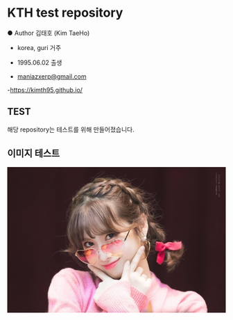 # KTH test repository 
● Author 김태호 (Kim TaeHo)

  - korea, guri 거주
 
  - 1995.06.02 출생
 
  - maniazxerp@gmail.com
  
  -https://kimth95.github.io/
## TEST
해당 repository는 테스트를 위해 만들어졌습니다. 
## 이미지 테스트
![image1.jpg](./image1.jpg)
